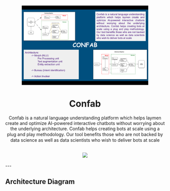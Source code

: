 <p align="center"></p>
<p align="center">
    <img src="./images/poster.png" width="400">
    <h1 align="center">Confab</h1>
    <p align="center">Confab is a natural language understanding platform which helps laymen create and
optimize AI-powered interactive chatbots without worrying about the underlying architecture. Confab helps creating bots at scale using a plug and play methodology. Our tool beneﬁts those who are not backed by data science as well as data scientists who wish to deliver bots at scale
</p>
    <p align="center">
        <a></a>
        <br>
        <img src="https://img.shields.io/badge/status-WIP-yellow">
    </p>
---



## Architecture Diagram
